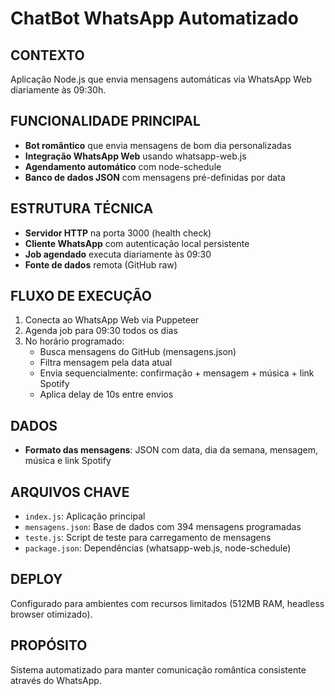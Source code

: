 # ChatBot WhatsApp Automatizado

## CONTEXTO
Aplicação Node.js que envia mensagens automáticas via WhatsApp Web diariamente às 09:30h.

## FUNCIONALIDADE PRINCIPAL
- **Bot romântico** que envia mensagens de bom dia personalizadas
- **Integração WhatsApp Web** usando whatsapp-web.js
- **Agendamento automático** com node-schedule
- **Banco de dados JSON** com mensagens pré-definidas por data

## ESTRUTURA TÉCNICA
- **Servidor HTTP** na porta 3000 (health check)
- **Cliente WhatsApp** com autenticação local persistente
- **Job agendado** executa diariamente às 09:30
- **Fonte de dados** remota (GitHub raw)

## FLUXO DE EXECUÇÃO
1. Conecta ao WhatsApp Web via Puppeteer
2. Agenda job para 09:30 todos os dias
3. No horário programado:
   - Busca mensagens do GitHub (mensagens.json)
   - Filtra mensagem pela data atual
   - Envia sequencialmente: confirmação + mensagem + música + link Spotify
   - Aplica delay de 10s entre envios

## DADOS
- **Formato das mensagens**: JSON com data, dia da semana, mensagem, música e link Spotify

## ARQUIVOS CHAVE
- `index.js`: Aplicação principal
- `mensagens.json`: Base de dados com 394 mensagens programadas
- `teste.js`: Script de teste para carregamento de mensagens
- `package.json`: Dependências (whatsapp-web.js, node-schedule)

## DEPLOY
Configurado para ambientes com recursos limitados (512MB RAM, headless browser otimizado).

## PROPÓSITO
Sistema automatizado para manter comunicação romântica consistente através do WhatsApp.
